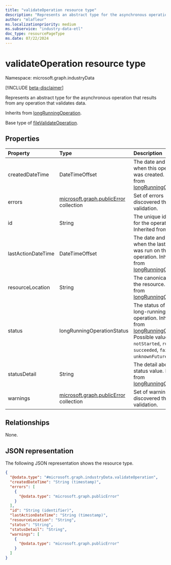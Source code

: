```yaml
---
title: "validateOperation resource type"
description: "Represents an abstract type for the asynchronous operation that results from any operation that validates data."
author: "mlafleur"
ms.localizationpriority: medium
ms.subservice: "industry-data-etl"
doc_type: resourcePageType
ms.date: 07/22/2024
---
```


# validateOperation resource type

Namespace: microsoft.graph.industryData

[!INCLUDE [beta-disclaimer](../../includes/beta-disclaimer.md)]

Represents an abstract type for the asynchronous operation that results from any operation that validates data.

Inherits from [longRunningOperation](../resources/longrunningoperation.md).

Base type of [fileValidateOperation](../resources/industrydata-filevalidateoperation.md).

## Properties

| Property           | Type                                                     | Description                                                                                                                                                                                                       |
| :----------------- | :------------------------------------------------------- | :---------------------------------------------------------------------------------------------------------------------------------------------------------------------------------------------------------------- |
| createdDateTime    | DateTimeOffset                                           | The date and time when this operation was created. Inherited from [longRunningOperation](../resources/longrunningoperation.md).                                                                                   |
| errors             | [microsoft.graph.publicError](publicerror.md) collection | Set of errors discovered through validation.                                                                                                                                                                      |
| id                 | String                                                   | The unique identifier for the operation. Inherited from [entity](../resources/entity.md).                                                                                                                         |
| lastActionDateTime | DateTimeOffset                                           | The date and time when the last action was run on this operation. Inherited from [longRunningOperation](../resources/longrunningoperation.md).                                                                    |
| resourceLocation   | String                                                   | The canonical URL of the resource. Inherited from [longRunningOperation](../resources/longrunningoperation.md).                                                                                                   |
| status             | longRunningOperationStatus                               | The status of the long-running operation. Inherited from [longRunningOperation](../resources/longrunningoperation.md). Possible values are: `notStarted`, `running`, `succeeded`, `failed`, `unknownFutureValue`. |
| statusDetail       | String                                                   | The detail about the status value. Inherited from [longRunningOperation](../resources/longrunningoperation.md).                                                                                                   |
| warnings           | [microsoft.graph.publicError](publicerror.md) collection | Set of warnings discovered through validation.                                                                                                                                                                    |

## Relationships

None.

## JSON representation

The following JSON representation shows the resource type.

<!-- {
  "blockType": "resource",
  "keyProperty": "id",
  "@odata.type": "microsoft.graph.industryData.validateOperation",
  "baseType": "microsoft.graph.longRunningOperation",
  "openType": false
}
-->

```json
{
  "@odata.type": "#microsoft.graph.industryData.validateOperation",
  "createdDateTime": "String (timestamp)",
  "errors": [
    {
      "@odata.type": "microsoft.graph.publicError"
    }
  ],
  "id": "String (identifier)",
  "lastActionDateTime": "String (timestamp)",
  "resourceLocation": "String",
  "status": "String",
  "statusDetail": "String",
  "warnings": [
    {
      "@odata.type": "microsoft.graph.publicError"
    }
  ]
}
```
